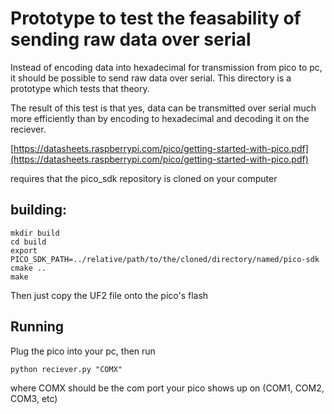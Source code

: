 # Prototype to test the feasability of sending raw data over serial

Instead of encoding data into hexadecimal for transmission from pico to pc, it should be possible to send raw data over serial. This directory is a prototype which tests that theory.

The result of this test is that yes, data can be transmitted over serial much more efficiently than by encoding to hexadecimal and decoding it on the reciever.

[https://datasheets.raspberrypi.com/pico/getting-started-with-pico.pdf](https://datasheets.raspberrypi.com/pico/getting-started-with-pico.pdf)

requires that the pico_sdk repository is cloned on your computer

## building:

    mkdir build
    cd build
    export PICO_SDK_PATH=../relative/path/to/the/cloned/directory/named/pico-sdk
    cmake ..
    make

Then just copy the UF2 file onto the pico's flash

## Running

Plug the pico into your pc, then run

    python reciever.py "COMX"

where COMX should be the com port your pico shows up on (COM1, COM2, COM3, etc)
